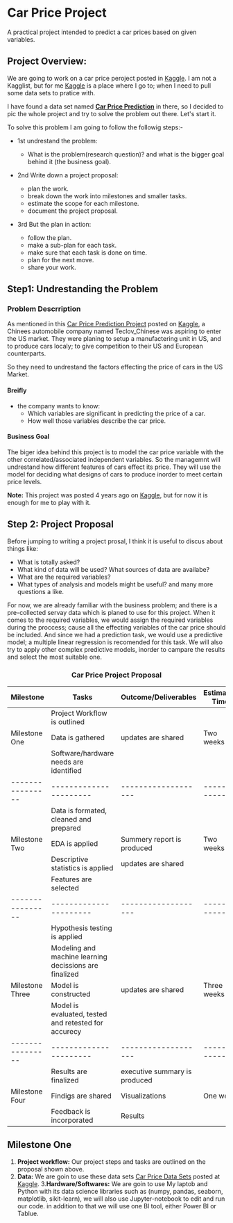 # Car Price Project
A practical project intended to predict a car prices based on given variables.
## **Project Overview:**
We are going to work on a car price peroject posted in [Kaggle](https://www.kaggle.com/). I am not a Kagglist, but for me [Kaggle](https://www.kaggle.com/) is a place where I go to; when I need to pull some data sets to pratice with. 

I have found a data set named  [**Car Price Prediction**](https://www.kaggle.com/datasets/hellbuoy/car-price-prediction) in there, so I decided to pic the whole project and try to solve the problem out there. Let's start it.

To solve this problem I am going to follow the followig steps:-
 - 1st undrestand the problem:
   - What is the problem(research question)? and what is the bigger goal behind it (the business goal).
   
 - 2nd Write down a project proposal:
   - plan the work.
   - break down the work into milestones and smaller tasks.
   - estimate the scope for each milestone.
   - document the project proposal.
   
 - 3rd But the plan in action:
   - follow the plan.
   - make a sub-plan for each task.
   - make sure that each task is done on time.
   - plan for the next move.
   - share your work.

## Step1:  Undrestanding the Problem
###    Problem Descrription
As mentioned in this [Car Price Prediction Project](https://www.kaggle.com/datasets/hellbuoy/car-price-prediction) posted on [Kaggle](kaggle.com), a Chinees automobile company named Teclov_Chinese was aspiring to enter the US market. They were planing to setup a manufactering unit in US, and to produce cars localy; to give competition to their US and European counterparts.

So they need to undrestand the factors effecting the price of cars in the US Market. 

####         Breifly
- the company wants to know:
  - Which variables are significant in  predicting the price of a car.
  - How well those variables describe the car price.


#### Business Goal
The biger idea behind this project is to model the car price variable with the other correlated/associated independent variables. So the managemnt will undrestand how different features of cars effect its price. They will use the model for deciding what designs of cars to produce inorder to meet certain price levels.

**Note:** This project was posted 4 years ago on [Kaggle](kaggle.com), but for now it is enough for me to play with it.

## Step 2: Project Proposal

Before jumping to writing a project prosal, I think it is useful to discus about things like:
 - What is totally asked?
 - What kind of data will be used? What sources of data are availabe?
 - What are the required variables? 
 - What types of analysis and models might be useful? and many more questions a like.
 
For now, we are already familiar with the business problem; and there is a pre-collected servay data which is planed to use for this project. When it comes to the required variables, we would assign the required variables during the proccess; cause all the effecting variables of the car price should be included. And since we had a prediction task, we would use a predictive model; a multiple linear regression is recomended for this task. We will also try to apply other complex predictive models, inorder to campare the results and select the most suitable one.


### <center>Car Price Project Proposal </center>

|Milestone|Tasks|Outcome/Deliverables|Estimated Time|
|---------|----|---------------------|--------------|
|  |Project Workflow is outlined|||
|  Milestone One |Data is gathered| updates are shared | Two weeks |  |
|| Software/hardware needs are identified| |  | 
|----------------|----------------------|-------------------|------------|
|  | Data is formated, cleaned and prepared|  |   |
|Milestone Two| EDA is applied| Summery report is produced| Two weeks|
|  | Descriptive statistics is applied| updates are shared| |
|   | Features are selected| |  |
|----------------|----------------------|-------------------|------------|
|  |Hypothesis testing is applied|  |  |
|  |Modeling and machine learning decissions are finalized| | |
|Milestone Three| Model is constructed| updates are shared|Three weeks|
|  | Model is evaluated, tested and retested for accurecy| | |
|----------------|----------------------|-------------------|------------|
|  |Results are finalized| executive summary is produced |  | |
|Milestone Four| Findigs are shared| Visualizations|One week|
|   |Feedback is incorporated| Results|  |


## Milestone One
1. __Project workflow:__ Our project steps and tasks are outlined on the proposal shown above.
2. __Data:__ We are goin to use these data sets [Car Price Data Sets](https://www.kaggle.com/datasets/hellbuoy/car-price-prediction) posted at [Kaggle](https://www.kaggle.com).
3.__Hardware/Softwares:__ We are goin to use My laptob and Python with its data science libraries such as (numpy, pandas, seaborn, matplotlib, sikit-learn), we will also use Jupyter-notebook to edit and run our code. in addition to that we will use one BI tool, either Power BI or Tablue.

